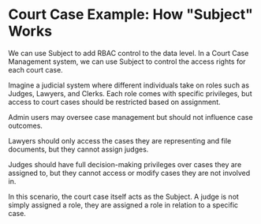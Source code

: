 # Court Case Example: How "Subject" Works



We can use Subject to add RBAC control to the data level. In a Court Case Management system, we can use Subject to control the access rights for each court case.

Imagine a judicial system where different individuals take on roles such as Judges, Lawyers, and Clerks. Each role comes with specific privileges, but access to court cases should be restricted based on assignment.

Admin users may oversee case management but should not influence case outcomes.

Lawyers should only access the cases they are representing and file documents, but they cannot assign judges.

Judges should have full decision-making privileges over cases they are assigned to, but they cannot access or modify cases they are not involved in.

In this scenario, the court case itself acts as the Subject. A judge is not simply assigned a role, they are assigned a role in relation to a specific case.

